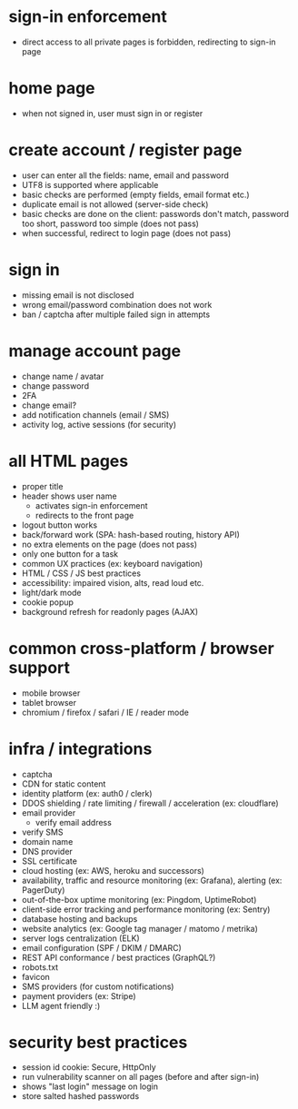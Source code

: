 # sign-in enforcement
- direct access to all private pages is forbidden, redirecting to sign-in page

# home page
- when not signed in, user must sign in or register

# create account / register page
- user can enter all the fields: name, email and password
- UTF8 is supported where applicable
- basic checks are performed (empty fields, email format etc.)
- duplicate email is not allowed (server-side check)
- basic checks are done on the client: passwords don't match, password too short, password too simple (does not pass)
- when successful, redirect to login page (does not pass)

# sign in
- missing email is not disclosed
- wrong email/password combination does not work
- ban / captcha after multiple failed sign in attempts

# manage account page
- change name / avatar
- change password
- 2FA
- change email?
- add notification channels (email / SMS)
- activity log, active sessions (for security)

# all HTML pages
- proper title
- header shows user name
    - activates sign-in enforcement
    - redirects to the front page
- logout button works
- back/forward work (SPA: hash-based routing, history API)
- no extra elements on the page (does not pass)
- only one button for a task
- common UX practices (ex: keyboard navigation)
- HTML / CSS / JS best practices
- accessibility: impaired vision, alts, read loud etc.
- light/dark mode
- cookie popup
- background refresh for readonly pages (AJAX)

# common cross-platform / browser support
- mobile browser
- tablet browser
- chromium / firefox / safari / IE / reader mode

# infra / integrations
- captcha
- CDN for static content
- identity platform (ex: auth0 / clerk)
- DDOS shielding / rate limiting / firewall / acceleration (ex: cloudflare)
- email provider
  - verify email address
- verify SMS
- domain name
- DNS provider
- SSL certificate
- cloud hosting (ex: AWS, heroku and successors)
- availability, traffic and resource monitoring (ex: Grafana), alerting (ex: PagerDuty)
- out-of-the-box uptime monitoring (ex: Pingdom, UptimeRobot)
- client-side error tracking and performance monitoring (ex: Sentry)
- database hosting and backups
- website analytics (ex: Google tag manager / matomo / metrika)
- server logs centralization (ELK)
- email configuration (SPF / DKIM / DMARC)
- REST API conformance / best practices (GraphQL?)
- robots.txt
- favicon
- SMS providers (for custom notifications)
- payment providers (ex: Stripe)
- LLM agent friendly :)

# security best practices
- session id cookie: Secure, HttpOnly
- run vulnerability scanner on all pages (before and after sign-in)
- shows "last login" message on login
- store salted hashed passwords
